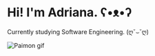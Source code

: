 <p align="center">

# **Hi! I'm Adriana. ʕ•ᴥ•ʔ**

Currently studying Software Engineering. (ღ˘⌣˘ღ)

![Paimon gif](https://c.tenor.com/YTL_4nePiPYAAAAC/paimon-genshin-impact.gif) 

  </p>
